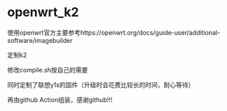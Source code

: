 # openwrt_k2
使用openwrt官方主要参考https://openwrt.org/docs/guide-user/additional-software/imagebuilder

定制k2

修改compile.sh按自己的需要

同时定制了联想y1s的固件（升级时会花费比较长的时间，耐心等待）

再由github Action组装，感谢github!!!
